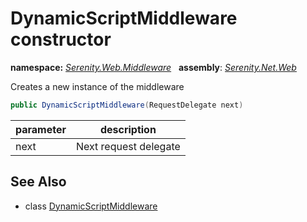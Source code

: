 # DynamicScriptMiddleware constructor
**namespace:** *[Serenity.Web.Middleware](../../README.md#serenity.web.middleware-namespace)*   **assembly**: *[Serenity.Net.Web](../../README.md)*

Creates a new instance of the middleware

```csharp
public DynamicScriptMiddleware(RequestDelegate next)
```

| parameter | description |
| --- | --- |
| next | Next request delegate |

## See Also

* class [DynamicScriptMiddleware](../DynamicScriptMiddleware.md)
